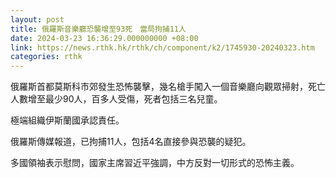 ```yaml
---
layout: post
title: 俄羅斯音樂廳恐襲增至93死　當局拘捕11人
date: 2024-03-23 16:36:29.000000000 +08:00
link: https://news.rthk.hk/rthk/ch/component/k2/1745930-20240323.htm
categories: rthk
---
```


俄羅斯首都莫斯科市郊發生恐怖襲擊，幾名槍手闖入一個音樂廳向觀眾掃射，死亡人數增至最少90人，百多人受傷，死者包括三名兒童。

極端組織伊斯蘭國承認責任。

俄羅斯傳媒報道，已拘捕11人，包括4名直接參與恐襲的疑犯。

多國領袖表示慰問，國家主席習近平強調，中方反對一切形式的恐怖主義。
